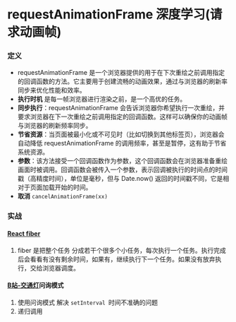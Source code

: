 # requestAnimationFrame 深度学习(请求动画帧)
### 定义
-  requestAnimationFrame 是一个浏览器提供的用于在下次重绘之前调用指定的回调函数的方法。它主要用于创建流畅的动画效果，通过与浏览器的刷新率同步来优化性能和效率。
- **执行时机** 是每一帧浏览器进行渲染之前，是一个高优的任务。
- **同步执行**：requestAnimationFrame 会告诉浏览器你希望执行一次重绘，并要求浏览器在下一次重绘之前调用指定的回调函数。这样可以确保你的动画帧与浏览器的刷新频率同步。
- **节省资源**：当页面被最小化或不可见时（比如切换到其他标签页），浏览器会自动降低 requestAnimationFrame 的调用频率，甚至是暂停，这有助于节省系统资源。
- **参数**：该方法接受一个回调函数作为参数，这个回调函数会在浏览器准备重绘画面时被调用。回调函数会被传入一个参数，表示回调被执行的时间点的时间戳（高精度时间），单位是毫秒，但与 Date.now() 返回的时间戳不同，它是相对于页面加载开始的时间。
- **取消** ```cancelAnimationFrame(xx)```
### 实战
#### [React fiber](https://juejin.cn/post/7168402239524962311)
1. fiber 是把整个任务 分成若干个很多个小任务，每次执行一个任务。执行完成后会看看有没有剩余时间，如果有，继续执行下一个任务。如果没有放弃执行，交给浏览器调度。
#### [B站-交通灯](https://www.bilibili.com/video/BV1paABejEUd)问询模式
1. 使用问询模式 解决 ```setInterval ```时间不准确的问题
2. 递归调用
